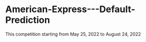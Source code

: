 # American-Express---Default-Prediction
This competition starting from May 25, 2022 to August 24, 2022
